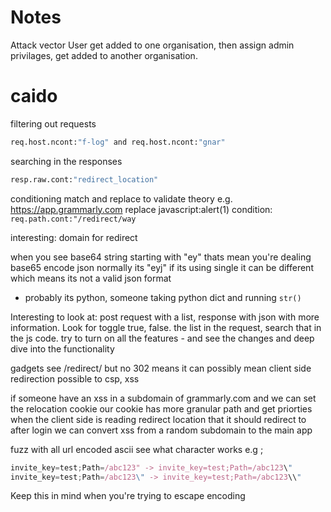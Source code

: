 # Notes

Attack vector
User get added to one organisation, then assign admin privilages, get added to another organisation.

# caido
filtering out requests
```bash
req.host.ncont:"f-log" and req.host.ncont:"gnar"
```
searching in the responses
```bash
resp.raw.cont:"redirect_location"
```
conditioning match and replace to validate theory
e.g. https://app.grammarly.com  replace javascript:alert(1)
condition: `req.path.cont:"/redirect/way`


interesting: domain for redirect

when you see base64 string starting with "ey"  thats mean you're dealing base65 encode json
normally its "eyj" if its using single it can be different which means its not a valid json format
- probably its python, someone taking python dict and running `str()`


Interesting to look at:
post request with a list, response with json with more information.
Look for toggle true, false.
the list in the request, search that in the js code.
try to turn on all the features - and see the changes and deep dive into the functionality

gadgets
see /redirect/ but no 302 means it can possibly mean client side redirection
possible to csp, xss

if someone have an xss in a subdomain of grammarly.com 
and we can set the relocation cookie
our cookie has more granular path and get priorties when the client side is reading 
redirect location that it should redirect to after login
we can convert xss from a random subdomain to the main app

fuzz with
all url encoded ascii
see what character works
e.g ; 

```javascript
invite_key=test;Path=/abc123" -> invite_key=test;Path=/abc123\"
invite_key=test;Path=/abc123\" -> invite_key=test;Path=/abc123\\"
```
Keep this in mind when you're trying to escape encoding
